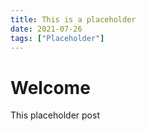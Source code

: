 ```yaml
---
title: This is a placeholder
date: 2021-07-26
tags: ["Placeholder"]
---
```


# Welcome
This placeholder post
